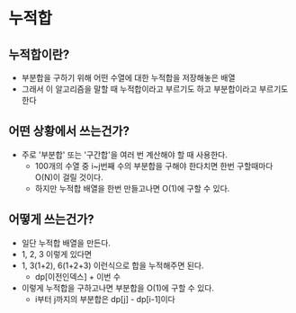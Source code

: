 # 누적합

## 누적합이란?
* 부분합을 구하기 위해 어떤 수열에 대한 누적합을 저장해놓은 배열
* 그래서 이 알고리즘을 말할 때 누적합이라고 부르기도 하고 부분합이라고 부르기도 한다

## 어떤 상황에서 쓰는건가?
* 주로 '부분합' 또는 '구간합'을 여러 번 계산해야 할 때 사용한다.
    * 100개의 수열 중 i~j번째 수의 부분합을 구해야 한다치면 한번 구할때마다 O(N)이 걸릴 것이다.
    * 하지만 누적합 배열을 한번 만들고나면 O(1)에 구할 수 있다.

## 어떻게 쓰는건가?
* 일단 누적합 배열을 만든다.
* 1, 2, 3 이렇게 있다면
* 1, 3(1+2), 6(1+2+3) 이런식으로 합을 누적해주면 된다.
    * dp\[이전인덱스] + 이번 수
* 이렇게 누적합을 구하고나면 부분합을 O(1)에 구할 수 있다.
    * i부터 j까지의 부분합은 dp[j] - dp[i-1]이다